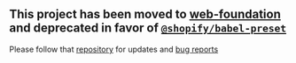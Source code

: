 ## This project has been moved to [web-foundation](https://github.com/shopify/web-foundation/tree/master/packages/babel-preset) and deprecated in favor of [`@shopify/babel-preset`](https://www.npmjs.com/package/@shopify/babel-preset)

Please follow that [repository](https://github.com/Shopify/web-foundation) for updates and [bug reports](https://github.com/Shopify/web-foundation/issues/new?template=BUG_REPORT.md)
